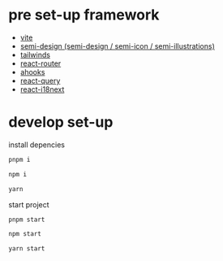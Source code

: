 # pre set-up framework

- [vite](https://vitejs.dev/)
- [semi-design (semi-design / semi-icon / semi-illustrations)](https://semi.design/zh-CN/)
- [tailwinds](https://tailwindcss.com/docs/guides/vite)
- [react-router](https://reactrouter.com/en/main)
- [ahooks](https://ahooks.js.org/)
- [react-query](https://tanstack.com/query/v3)
- [react-i18next](https://github.com/i18next/react-i18next)

# develop set-up

install depencies

```bash
pnpm i

npm i

yarn
```

start project
```bash
pnpm start

npm start

yarn start
```